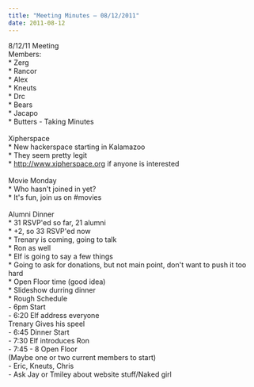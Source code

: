 ```yaml
---
title: "Meeting Minutes – 08/12/2011"
date: 2011-08-12
---
```

8/12/11 Meeting<br />
Members:<br />
	* Zerg<br />
	* Rancor<br />
	* Alex<br />
	* Kneuts<br />
	* Drc<br />
	* Bears<br />
	* Jacapo<br />
	* Butters - Taking Minutes<br />
<br />
Xipherspace<br />
	* New hackerspace starting in Kalamazoo<br />
	* They seem pretty legit<br />
	* http://www.xipherspace.org if anyone is interested<br />
<br />
Movie Monday<br />
	* Who hasn't joined in yet?<br />
	* It's fun, join us on #movies<br />
<br />
Alumni Dinner<br />
	* 31 RSVP'ed so far, 21 alumni<br />
	* +2, so 33 RSVP'ed now<br />
	* Trenary is coming, going to talk<br />
	* Ron as well<br />
	* Elf is going to say a few things<br />
	* Going to ask for donations, but not main point, don't want to push it too hard<br />
	* Open Floor time (good idea)<br />
	* Slideshow durring dinner<br />
	* Rough Schedule<br />
		- 6pm Start<br />
		- 6:20 Elf address everyone<br />
			Trenary Gives his speel<br />
		- 6:45 Dinner Start<br />
		- 7:30 Elf introduces Ron<br />
		- 7:45 - 8 Open Floor<br />
			(Maybe one or two current members to start)<br />
			- Eric, Kneuts, Chris<br />
			- Ask Jay or Tmiley about website stuff/Naked girl<br />
